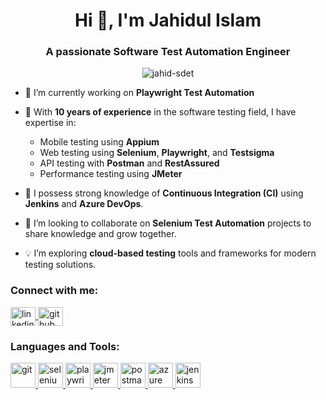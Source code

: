 <h1 align="center">Hi 👋, I'm Jahidul Islam</h1>
<h3 align="center">A passionate Software Test Automation Engineer</h3>

<p align="center">
  <img src="https://komarev.com/ghpvc/?username=jahid-sdet&label=Profile%20views&color=0e75b6&style=flat" alt="jahid-sdet" />
</p>

- 🔭 I’m currently working on **Playwright Test Automation**

- 🌟 With **10 years of experience** in the software testing field, I have expertise in:
  - Mobile testing using **Appium**
  - Web testing using **Selenium**, **Playwright**, and **Testsigma**
  - API testing with **Postman** and **RestAssured**
  - Performance testing using **JMeter**

- 🚀 I possess strong knowledge of **Continuous Integration (CI)** using **Jenkins** and **Azure DevOps**.

- 👯 I’m looking to collaborate on **Selenium Test Automation** projects to share knowledge and grow together.

- 💡 I’m exploring **cloud-based testing** tools and frameworks for modern testing solutions.

<h3 align="left">Connect with me:</h3>
<p align="left">
  <a href="https://linkedin.com/in/www.linkdein.com/jislam" target="_blank">
    <img align="center" src="https://raw.githubusercontent.com/rahuldkjain/github-profile-readme-generator/master/src/images/icons/Social/linked-in-alt.svg" alt="linkedin" height="30" width="40" />
  </a>
  <a href="https://github.com/jahid-sdet" target="_blank">
    <img align="center" src="https://raw.githubusercontent.com/rahuldkjain/github-profile-readme-generator/master/src/images/icons/Social/github.svg" alt="github" height="30" width="40" />
  </a>
</p>

<h3 align="left">Languages and Tools:</h3>
<p align="left">
  <a href="https://git-scm.com/" target="_blank" rel="noreferrer"> 
    <img src="https://www.vectorlogo.zone/logos/git-scm/git-scm-icon.svg" alt="git" width="40" height="40"/> 
  </a>
  <a href="https://www.selenium.dev" target="_blank" rel="noreferrer"> 
    <img src="https://raw.githubusercontent.com/detain/svg-logos/780f25886640cef088af994181646db2f6b1a3f8/svg/selenium-logo.svg" alt="selenium" width="40" height="40"/> 
  </a>
  <a href="https://playwright.dev" target="_blank" rel="noreferrer"> 
    <img src="https://playwright.dev/img/playwright-logo.svg" alt="playwright" width="40" height="40"/>
  </a>
  <a href="https://jmeter.apache.org/" target="_blank" rel="noreferrer"> 
    <img src="https://jmeter.apache.org/images/logo.svg" alt="jmeter" width="40" height="40"/> 
  </a>
  <a href="https://postman.com" target="_blank" rel="noreferrer"> 
    <img src="https://www.vectorlogo.zone/logos/getpostman/getpostman-icon.svg" alt="postman" width="40" height="40"/> 
  </a>
  <a href="https://www.azure.com" target="_blank" rel="noreferrer"> 
    <img src="https://upload.wikimedia.org/wikipedia/commons/a/a8/Microsoft_Azure_Logo.svg" alt="azure" width="40" height="40"/>
  </a>
  <a href="https://www.jenkins.io" target="_blank" rel="noreferrer"> 
    <img src="https://www.vectorlogo.zone/logos/jenkins/jenkins-icon.svg" alt="jenkins" width="40" height="40"/>
  </a>
</p>
